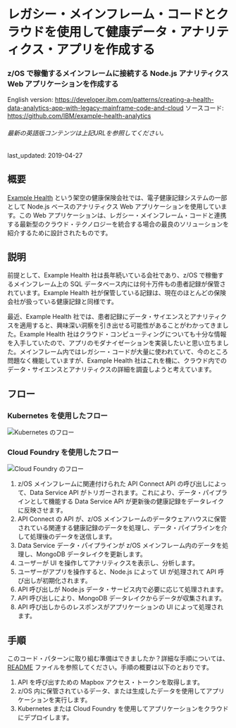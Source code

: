 # レガシー・メインフレーム・コードとクラウドを使用して健康データ・アナリティクス・アプリを作成する

### z/OS で稼働するメインフレームに接続する Node.js アナリティクス Web アプリケーションを作成する

English version: https://developer.ibm.com/patterns/creating-a-health-data-analytics-app-with-legacy-mainframe-code-and-cloud
  ソースコード: https://github.com/IBM/example-health-analytics

###### 最新の英語版コンテンツは上記URLを参照してください。
last_updated:	2019-04-27

 ## 概要

[Example Health](https://developer.ibm.com/series/systems-example-health-series/) という架空の健康保険会社では、電子健康記録システムの一部として Node.js ベースのアナリティクス Web アプリケーションを使用しています。この Web アプリケーションは、レガシー・メインフレーム・コードと連携する最新型のクラウド・テクノロジーを統合する場合の最良のソリューションを紹介するために設計されたものです。

## 説明

前提として、Example Health 社は長年続いている会社であり、z/OS で稼働するメインフレーム上の SQL データベース内には何十万件もの患者記録が保管されています。Example Health 社が保管している記録は、現在のほとんどの保険会社が扱っている健康記録と同様です。

最近、Example Health 社では、患者記録にデータ・サイエンスとアナリティクスを適用すると、興味深い洞察を引き出せる可能性があることがわかってきました。Example Health 社はクラウド・コンピューティングについても十分な情報を入手していたので、アプリのモダナイゼーションを実装したいと思い立ちました。メインフレーム内ではレガシー・コードが大量に使われていて、今のところ問題なく機能していますが、Example Health 社はこれを機に、クラウド内でのデータ・サイエンスとアナリティクスの詳細を調査しようと考えています。

## フロー

### Kubernetes を使用したフロー

![Kubernetes のフロー](../../images/k8s-arch-diagram.png)

### Cloud Foundry を使用したフロー

![Cloud Foundry のフロー](../../images/cf-arch-diagram.png)

1. z/OS メインフレームに関連付けられた API Connect API の呼び出しによって、Data Service API がトリガーされます。これにより、データ・パイプラインとして機能する Data Service API が更新後の健康記録をデータレイクに反映させます。
1. API Connect の API が、z/OS メインフレームのデータウェアハウスに保管されている関連する健康記録のデータを処理し、データ・パイプラインを介して処理後のデータを送信します。
1. Data Service データ・パイプラインが z/OS メインフレーム内のデータを処理し、MongoDB データレイクを更新します。
1. ユーザーが UI を操作してアナリティクスを表示し、分析します。
1. ユーザーがアプリを操作すると、Node.js によって UI が処理されて API 呼び出しが初期化されます。
1. API 呼び出しが Node.js データ・サービス内で必要に応じて処理されます。
1. API 呼び出しにより、MongoDB データレイクからデータが収集されます。
1. API 呼び出しからのレスポンスがアプリケーションの UI によって処理されます。

## 手順

このコード・パターンに取り組む準備はできましたか？詳細な手順については、[README](https://github.com/IBM/example-health-analytics/blob/master/README.md) ファイルを参照してください。手順の概要は以下のとおりです。

1. API を呼び出すための Mapbox アクセス・トークンを取得します。
1. z/OS 内に保管されているデータ、または生成したデータを使用してアプリケーションを実行します。
1. Kubernetes または Cloud Foundry を使用してアプリケーションをクラウドにデプロイします。

